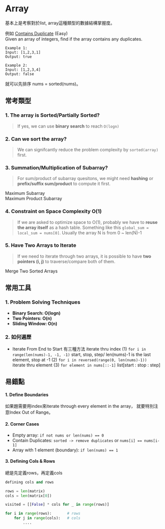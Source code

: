 # Array

基本上是考察對於list, array這種類型的數據結構掌握度。  
  
例如 [Contains Duplicate](https://leetcode.com/problems/contains-duplicate/) \(Easy\)  
Given an array of integers, find if the array contains any duplicates.

```text
Example 1:
Input: [1,2,3,1]
Output: true

Example 2:
Input: [1,2,3,4]
Output: false
```

就可以先排序 nums = sorted\(nums\)。

## 常考類型

### 1. The array is Sorted/Partially Sorted? 

> If yes, we can use **binary search** to reach `O(logn)`

### 2. Can we sort the array?

> We can signifcantly reduce the problem complexity by `sorted(array)` first.

### 3. Summation/Multiplication of Subarray?

> For sum/product of subarray quesitons, we might need **hashing** or **prefix/suffix sum/product** to compute it first.

Maximum Subarray  
Maximum Product Subarray

### 4. Constraint on Space Complexity O\(1\)

> If we are asked to optimize space to O\(1\), probably we have to **reuse the array itself** as a hash table. Something like this `global_sum = local_sum = nums[0]`. Usually the array N is from 0 ~ len\(N\)-1

### 5. Have Two Arrays to Iterate

> If we need to iterate through two arrays, it is possible to have **two pointers \(i, j\)** to traverse/compare both of them.

Merge Two Sorted Arrays

## 常用工具

### 1. Problem Solving Techniques

* **Binary Search: O\(logn\)**
* **Two Pointers: O\(n\)**
* **Sliding Window: O\(n\)**

### 2. 如何遍歷

* Iterate From End to Start 有三種方法 iterate thru index \(1\) `for i in range(len(nums)-1, -1, -1)` start, stop, step/ len\(nums\)-1 is the last element, stop at -1 \(2\) `for i in reversed(range(0, len(nums)-1))` iterate thru element \(3\) `for element in nums[::-1]` list\[start : stop : step\]

#### 

## 易錯點

#### 1. Define Boundaries

如果題需要用index來iterate through every element in the array， 就要特別注意Index Out of Range。

#### 2. Corner Cases

* Empty array: `if not nums or len(nums) == 0`
* Contain Duplicates: `sorted -> remove duplicates` or `nums[i] == nums[i-1]`
* Array with 1 element \(boundary\): `if len(nums) == 1`

#### 3. Defining Cols & Rows

總是先定義rows，再定義cols

```python
defining cols and rows

rows = len(matrix)
cols = len(matrix[0])

visited = [[False] * cols for _ in range(rows)]

for i in range(rows):       # rows
    for j in range(cols):   # cols
        ....
        
```



